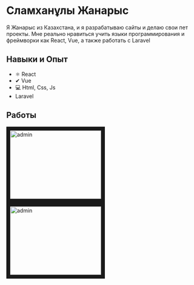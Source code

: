 # Сламханұлы Жанарыс
Я Жанарыс из Казахстана, и я разрабатываю сайты и делаю свои пет проекты. Мне реально нравиться учить языки программирования и фреймворки как React, Vue, а также работать с Laravel

## Навыки и Опыт
* ⚛ React
* ✔ Vue
* 💻 Html, Css, Js
* Laravel

## Работы
<a target="_blank" href="https://ecommerce-admin-navy.vercel.app/"><img src="https://i.postimg.cc/7hCXpcQD/ecommerce-admin-navy-vercel-app-75d297e0-df5c-47e4-a033-5c5bedba3205.png" alt="admin" width="240" height="180" border="10" /></a>
<a target="_blank" href="https://ecommerce-store-ten-theta.vercel.app/"><img src="https://i.postimg.cc/gjbcvQ5j/ecommerce-store-ten-theta-vercel-app.png" alt="admin" width="240" height="180" border="10" /></a>

<!--
**zhanik228/zhanik228** is a ✨ _special_ ✨ repository because its `README.md` (this file) appears on your GitHub profile.

Here are some ideas to get you started:

- 🔭 I’m currently working on ...
- 🌱 I’m currently learning ...
- 👯 I’m looking to collaborate on ...
- 🤔 I’m looking for help with ...
- 💬 Ask me about ...
- 📫 How to reach me: ...
- 😄 Pronouns: ...
- ⚡ Fun fact: ...
-->
